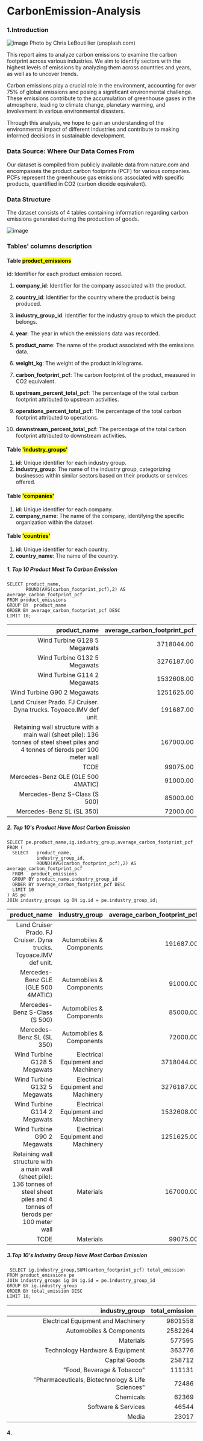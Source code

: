 # CarbonEmission-Analysis
### 1.Introduction
![image](https://github.com/laggercodywade/Carbon-Emission-Analysis/blob/main/cover.jpg)
Photo by Chris LeBoutillier (unsplash.com)

This report aims to analyze carbon emissions to examine the carbon footprint across various industries. We aim to identify sectors with the highest levels of emissions by analyzing them across countries and years, as well as to uncover trends.

Carbon emissions play a crucial role in the environment, accounting for over 75% of global emissions and posing a significant environmental challenge. These emissions contribute to the accumulation of greenhouse gases in the atmosphere, leading to climate change, planetary warming, and involvement in various environmental disasters.

Through this analysis, we hope to gain an understanding of the environmental impact of different industries and contribute to making informed decisions in sustainable development.

### Data Source: Where Our Data Comes From
Our dataset is compiled from publicly available data from nature.com and encompasses the product carbon footprints (PCF) for various companies. PCFs represent the greenhouse gas emissions associated with specific products, quantified in CO2 (carbon dioxide equivalent).

### Data Structure
The dataset consists of 4 tables containing information regarding carbon emissions generated during the production of goods.

![image](https://github.com/laggercodywade/Carbon-Emission-Analysis/blob/main/Database%20diagram.png)

### Tables' columns description
#### Table <mark>product_emissions</mark>
id: Identifier for each product emission record.
1. **company_id**: Identifier for the company associated with the product.

2. **country_id**: Identifier for the country where the product is being produced.

3. **industry_group_id**: Identifier for the industry group to which the product belongs.

4. **year**: The year in which the emissions data was recorded.

5. **product_name**: The name of the product associated with the emissions data.

6. **weight_kg**: The weight of the product in kilograms.

7. **carbon_footprint_pcf**: The carbon footprint of the product, measured in CO2 equivalent.

8. **upstream_percent_total_pcf**: The percentage of the total carbon footprint attributed to upstream activities.

9. **operations_percent_total_pcf**: The percentage of the total carbon footprint attributed to operations.

10. **downstream_percent_total_pcf**: The percentage of the total carbon footprint attributed to downstream activities.

#### Table <mark>'industry_groups'<mark>
1. **id**: Unique identifier for each industry group.
2. **industry_group**: The name of the industry group, categorizing businesses within similar sectors based on their products or services offered.
 

#### Table <mark>'companies'<mark>
1. **id**: Unique identifier for each company.
2. **company_name**: The name of the company, identifying the specific organization within the dataset.
 

#### Table <mark>'countries'<mark>
1. **id**: Unique identifier for each country.
2. **country_name**: The name of the country.

##### 1. Top 10 Product Most To Carbon Emission
```
SELECT product_name,   
       ROUND(AVG(carbon_footprint_pcf),2) AS average_carbon_footprint_pcf
FROM product_emissions
GROUP BY  product_name
ORDER BY average_carbon_footprint_pcf DESC
LIMIT 10;
```
| product_name                                                                                                                       | average_carbon_footprint_pcf | 
| ---------------------------------------------------------------------------------------------------------------------------------: | ---------------------------: | 
| Wind Turbine G128 5 Megawats                                                                                                       | 3718044.00                   | 
| Wind Turbine G132 5 Megawats                                                                                                       | 3276187.00                   | 
| Wind Turbine G114 2 Megawats                                                                                                       | 1532608.00                   | 
| Wind Turbine G90 2 Megawats                                                                                                        | 1251625.00                   | 
| Land Cruiser Prado. FJ Cruiser. Dyna trucks. Toyoace.IMV def unit.                                                                 | 191687.00                    | 
| Retaining wall structure with a main wall (sheet pile): 136 tonnes of steel sheet piles and 4 tonnes of tierods per 100 meter wall | 167000.00                    | 
| TCDE                                                                                                                               | 99075.00                     | 
| Mercedes-Benz GLE (GLE 500 4MATIC)                                                                                                 | 91000.00                     | 
| Mercedes-Benz S-Class (S 500)                                                                                                      | 85000.00                     | 
| Mercedes-Benz SL (SL 350)                                                                                                          | 72000.00                     |

##### 2. Top 10's Product Have Most Carbon Emission
```
SELECT pe.product_name,ig.industry_group,average_carbon_footprint_pcf
FROM (
  SELECT   product_name,
  		   industry_group_id,
		   ROUND(AVG(carbon_footprint_pcf),2) AS average_carbon_footprint_pcf
  FROM 	 product_emissions
  GROUP BY product_name,industry_group_id
  ORDER BY average_carbon_footprint_pcf DESC
  LIMIT 10
) AS pe
JOIN industry_groups ig ON ig.id = pe.industry_group_id;

```

| product_name                                                                                                                       | industry_group                     | average_carbon_footprint_pcf | 
| ---------------------------------------------------------------------------------------------------------------------------------: | ---------------------------------: | ---------------------------: | 
| Land Cruiser Prado. FJ Cruiser. Dyna trucks. Toyoace.IMV def unit.                                                                 | Automobiles & Components           | 191687.00                    | 
| Mercedes-Benz GLE (GLE 500 4MATIC)                                                                                                 | Automobiles & Components           | 91000.00                     | 
| Mercedes-Benz S-Class (S 500)                                                                                                      | Automobiles & Components           | 85000.00                     | 
| Mercedes-Benz SL (SL 350)                                                                                                          | Automobiles & Components           | 72000.00                     | 
| Wind Turbine G128 5 Megawats                                                                                                       | Electrical Equipment and Machinery | 3718044.00                   | 
| Wind Turbine G132 5 Megawats                                                                                                       | Electrical Equipment and Machinery | 3276187.00                   | 
| Wind Turbine G114 2 Megawats                                                                                                       | Electrical Equipment and Machinery | 1532608.00                   | 
| Wind Turbine G90 2 Megawats                                                                                                        | Electrical Equipment and Machinery | 1251625.00                   | 
| Retaining wall structure with a main wall (sheet pile): 136 tonnes of steel sheet piles and 4 tonnes of tierods per 100 meter wall | Materials                          | 167000.00                    | 
| TCDE                                                                                                                               | Materials                          | 99075.00                     | 
##### 3.Top 10's Industry Group Have Most Carbon Emission
```
 SELECT ig.industry_group,SUM(carbon_footprint_pcf) total_emission
FROM product_emissions pe
JOIN industry_groups ig ON ig.id = pe.industry_group_id
GROUP BY ig.industry_group
ORDER BY total_emission DESC
LIMIT 10;

```
| industry_group                                   | total_emission | 
| -----------------------------------------------: | -------------: | 
| Electrical Equipment and Machinery               | 9801558        | 
| Automobiles & Components                         | 2582264        | 
| Materials                                        | 577595         | 
| Technology Hardware & Equipment                  | 363776         | 
| Capital Goods                                    | 258712         | 
| "Food, Beverage & Tobacco"                       | 111131         | 
| "Pharmaceuticals, Biotechnology & Life Sciences" | 72486          | 
| Chemicals                                        | 62369          | 
| Software & Services                              | 46544          | 
| Media                                            | 23017          | 
 
####  4.
